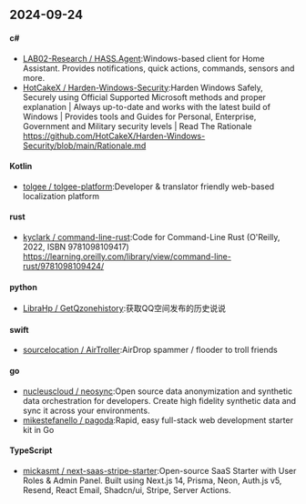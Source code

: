 ## 2024-09-24
#### c#
* [LAB02-Research / HASS.Agent](https://github.com/LAB02-Research/HASS.Agent):Windows-based client for Home Assistant. Provides notifications, quick actions, commands, sensors and more.
* [HotCakeX / Harden-Windows-Security](https://github.com/HotCakeX/Harden-Windows-Security):Harden Windows Safely, Securely using Official Supported Microsoft methods and proper explanation | Always up-to-date and works with the latest build of Windows | Provides tools and Guides for Personal, Enterprise, Government and Military security levels | Read The Rationale https://github.com/HotCakeX/Harden-Windows-Security/blob/main/Rationale.md
#### Kotlin
* [tolgee / tolgee-platform](https://github.com/tolgee/tolgee-platform):Developer & translator friendly web-based localization platform
#### rust
* [kyclark / command-line-rust](https://github.com/kyclark/command-line-rust):Code for Command-Line Rust (O'Reilly, 2022, ISBN 9781098109417) https://learning.oreilly.com/library/view/command-line-rust/9781098109424/
#### python
* [LibraHp / GetQzonehistory](https://github.com/LibraHp/GetQzonehistory):获取QQ空间发布的历史说说
#### swift
* [sourcelocation / AirTroller](https://github.com/sourcelocation/AirTroller):AirDrop spammer / flooder to troll friends
#### go
* [nucleuscloud / neosync](https://github.com/nucleuscloud/neosync):Open source data anonymization and synthetic data orchestration for developers. Create high fidelity synthetic data and sync it across your environments.
* [mikestefanello / pagoda](https://github.com/mikestefanello/pagoda):Rapid, easy full-stack web development starter kit in Go
#### TypeScript
* [mickasmt / next-saas-stripe-starter](https://github.com/mickasmt/next-saas-stripe-starter):Open-source SaaS Starter with User Roles & Admin Panel. Built using Next.js 14, Prisma, Neon, Auth.js v5, Resend, React Email, Shadcn/ui, Stripe, Server Actions.
